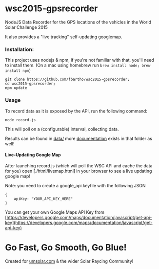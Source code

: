 # wsc2015-gpsrecorder
NodeJS Data Recorder for the GPS locations of the vehicles in the World Solar Challenge 2015

It also provides a "live tracking" self-updating googlemap. 

### Installation:

This project uses nodejs & npm, if you're not familiar with that, you'll need to install them. (On a mac using homebrew run `brew install node; brew install npm`)

	git clone https://github.com/fbartho/wsc2015-gpsrecorder;
	cd wsc2015-gpsrecorder;
	npm update

### Usage

To record data as it is exposed by the API, run the following command:

	node record.js

This will poll on a (configurable) interval, collecting data.

Results can be found in [data/](./data) more [documentation](./data/data-files.md) exists in that folder as well!

#### Live-Updating Google Map

After launching record.js (which will poll the WSC API and cache the data for you) open [./html/livemap.html] in your browser to see a live updating google map!

Note: you need to create a google_api.keyfile with the following JSON

	{
		apiKey: "YOUR_API_KEY_HERE"
	}

You can get your own Google Maps API Key from [https://developers.google.com/maps/documentation/javascript/get-api-key](https://developers.google.com/maps/documentation/javascript/get-api-key)

# Go Fast, Go Smooth, Go Blue!

Created for [umsolar.com](umsolar.com) & the wider Solar Raycing Community!